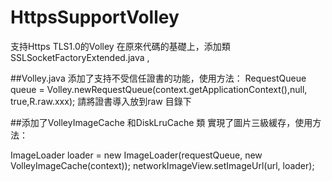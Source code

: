 # HttpsSupportVolley

支持Https TLS1.0的Volley 在原來代碼的基礎上，添加類 SSLSocketFactoryExtended.java ,

##Volley.java 添加了支持不受信任證書的功能，使用方法：
RequestQueue queue = Volley.newRequestQueue(context.getApplicationContext(),null, true,R.raw.xxx);
請將證書導入放到raw 目錄下


##添加了VolleyImageCache 和DiskLruCache 類 實現了圖片三級緩存，使用方法：

ImageLoader loader = new ImageLoader(requestQueue, new VolleyImageCache(context));
networkImageView.setImageUrl(url, loader);


